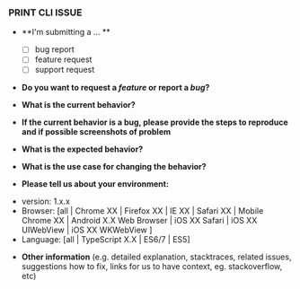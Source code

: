 ### PRINT CLI ISSUE

* **I'm submitting a ... **
  - [ ] bug report
  - [ ] feature request
  - [ ] support request

* **Do you want to request a *feature* or report a *bug*?**




* **What is the current behavior?**



* **If the current behavior is a bug, please provide the steps to reproduce and if possible screenshots of problem** 



* **What is the expected behavior?**



* **What is the use case for changing the behavior?**



* **Please tell us about your environment:**

- version: 1.x.x
- Browser: [all | Chrome XX | Firefox XX | IE XX | Safari XX | Mobile Chrome XX | Android X.X Web Browser | iOS XX Safari | iOS XX UIWebView | iOS XX WKWebView ]
- Language: [all | TypeScript X.X | ES6/7 | ES5]



* **Other information** (e.g. detailed explanation, stacktraces, related issues, suggestions how to fix, links for us to have context, eg. stackoverflow, etc)
